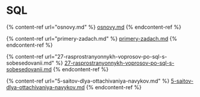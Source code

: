 # SQL

{% content-ref url="osnovy.md" %}
[osnovy.md](osnovy.md)
{% endcontent-ref %}

{% content-ref url="primery-zadach.md" %}
[primery-zadach.md](primery-zadach.md)
{% endcontent-ref %}

{% content-ref url="27-rasprostranyonnykh-voprosov-po-sql-s-sobesedovanii.md" %}
[27-rasprostranyonnykh-voprosov-po-sql-s-sobesedovanii.md](27-rasprostranyonnykh-voprosov-po-sql-s-sobesedovanii.md)
{% endcontent-ref %}

{% content-ref url="5-saitov-dlya-ottachivaniya-navykov.md" %}
[5-saitov-dlya-ottachivaniya-navykov.md](5-saitov-dlya-ottachivaniya-navykov.md)
{% endcontent-ref %}



